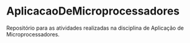 # AplicacaoDeMicroprocessadores
Repositório para as atividades realizadas na disciplina de Aplicação de Microprocessadores.
